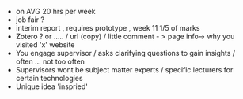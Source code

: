 - on AVG 20 hrs per week
- job fair ?
- interim report , requires prototype , week 11 1/5 of marks
- <span style="color:rgb(0, 0, 0)">Zotero</span> ?  or ..... / url (copy) / little comment - > page info-> why you visited 'x' website 
- You engage supervisor / asks clarifying questions to gain insights / often ... not too often
- Supervisors wont be subject matter experts /  specific lecturers for certain technologies 
- Unique idea 'inspried'
